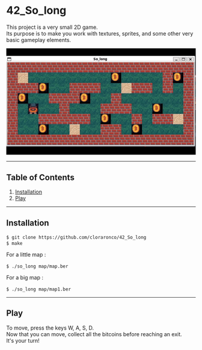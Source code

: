 # 42_So_long
This project is a very small 2D game.  
Its purpose is to make you work with textures, sprites, and some other very basic gameplay elements.  

![](https://github.com/cloraronco/42_So_long/blob/master/solong_demoGIF.gif)

***
## Table of Contents
1. [Installation](#installation)
2. [Play](#play)
***
## Installation
```
$ git clone https://github.com/cloraronco/42_So_long  
$ make
```
For a little map :  
```
$ ./so_long map/map.ber
```
For a big map :  
```
$ ./so_long map/map1.ber
```
***
## Play
To move, press the keys W, A, S, D.  
Now that you can move, collect all the bitcoins before reaching an exit.  
It's your turn!  
